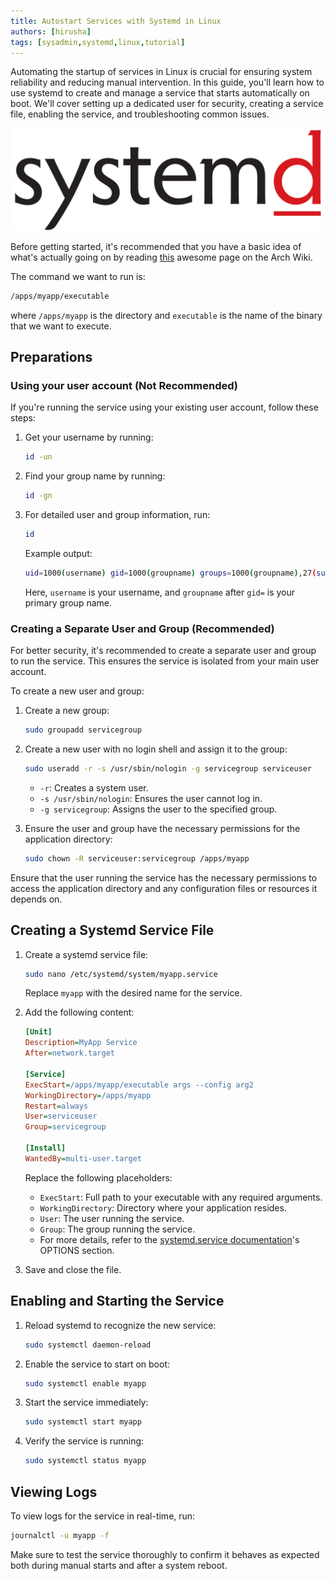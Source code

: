```yaml
---
title: Autostart Services with Systemd in Linux
authors: [hirusha]
tags: [sysadmin,systemd,linux,tutorial]
---
```


Automating the startup of services in Linux is crucial for ensuring system reliability and reducing manual intervention. In this guide, you'll learn how to use systemd to create and manage a service that starts automatically on boot. We'll cover setting up a dedicated user for security, creating a service file, enabling the service, and troubleshooting common issues.

![alt text](image.png)

<!--truncate-->

Before getting started, it's recommended that you have a basic idea of what's actually going on by reading [this](https://wiki.archlinux.org/title/Systemd) awesome page on the Arch Wiki.

The command we want to run is:

```bash
/apps/myapp/executable
```

where `/apps/myapp` is the directory and `executable` is the name of the binary that we want to execute.


## Preparations

### Using your user account (Not Recommended)

If you're running the service using your existing user account, follow these steps:

1. Get your username by running:

   ```bash
   id -un
   ```

2. Find your group name by running:

   ```bash
   id -gn
   ```

3. For detailed user and group information, run:

   ```bash
   id
   ```

   Example output:

   ```bash
   uid=1000(username) gid=1000(groupname) groups=1000(groupname),27(sudo),100(users)
   ```

   Here, `username` is your username, and `groupname` after `gid=` is your primary group name.


### Creating a Separate User and Group (Recommended)

For better security, it's recommended to create a separate user and group to run the service. This ensures the service is isolated from your main user account.

To create a new user and group:

1. Create a new group:

   ```bash
   sudo groupadd servicegroup
   ```

2. Create a new user with no login shell and assign it to the group:

   ```bash
   sudo useradd -r -s /usr/sbin/nologin -g servicegroup serviceuser
   ```

   - `-r`: Creates a system user.
   - `-s /usr/sbin/nologin`: Ensures the user cannot log in.
   - `-g servicegroup`: Assigns the user to the specified group.

3. Ensure the user and group have the necessary permissions for the application directory:

   ```bash
   sudo chown -R serviceuser:servicegroup /apps/myapp
   ```

Ensure that the user running the service has the necessary permissions to access the application directory and any configuration files or resources it depends on.

## Creating a Systemd Service File

1. Create a systemd service file:

   ```bash
   sudo nano /etc/systemd/system/myapp.service
   ```

   Replace `myapp` with the desired name for the service.

2. Add the following content:

   ```ini
   [Unit]
   Description=MyApp Service
   After=network.target

   [Service]
   ExecStart=/apps/myapp/executable args --config arg2
   WorkingDirectory=/apps/myapp
   Restart=always
   User=serviceuser
   Group=servicegroup

   [Install]
   WantedBy=multi-user.target
   ```

   Replace the following placeholders:
   - `ExecStart`: Full path to your executable with any required arguments.
   - `WorkingDirectory`: Directory where your application resides.
   - `User`: The user running the service.
   - `Group`: The group running the service.
   - For more details, refer to the [systemd.service documentation](https://man.archlinux.org/man/systemd.service.5#OPTIONS)'s OPTIONS section.


3. Save and close the file.

## Enabling and Starting the Service

1. Reload systemd to recognize the new service:

   ```bash
   sudo systemctl daemon-reload
   ```

2. Enable the service to start on boot:

   ```bash
   sudo systemctl enable myapp
   ```

3. Start the service immediately:

   ```bash
   sudo systemctl start myapp
   ```

4. Verify the service is running:

   ```bash
   sudo systemctl status myapp
   ```

## Viewing Logs

To view logs for the service in real-time, run:

```bash
journalctl -u myapp -f
```

Make sure to test the service thoroughly to confirm it behaves as expected both during manual starts and after a system reboot.
